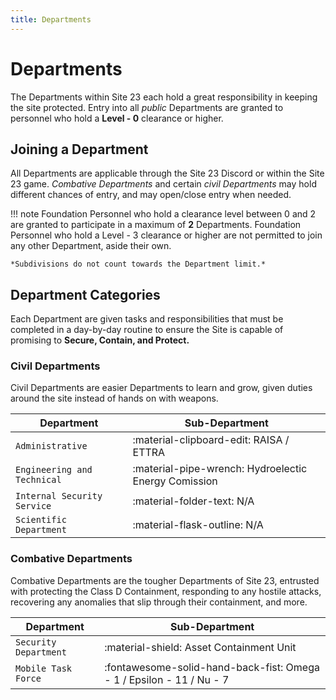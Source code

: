 ```yaml
---
title: Departments
---
```


# Departments

The Departments within Site 23 each hold a great responsibility in keeping the site protected. Entry into all *public* Departments are granted to personnel who hold a **Level - 0** clearance or higher. 

## Joining a Department

All Departments are applicable through the Site 23 Discord or within the Site 23 game. *Combative Departments* and certain *civil Departments* may hold different chances of entry, and may open/close entry when needed.

!!! note
    Foundation Personnel who hold a clearance level between 0 and 2 are granted to participate in a maximum of **2** Departments. Foundation Personnel who hold a Level - 3 clearance or higher are not permitted to join any other Department, aside their own. 
    
    *Subdivisions do not count towards the Department limit.*

## Department Categories

Each Department are given tasks and responsibilities that must be completed in a day-by-day routine to ensure the Site is capable of promising to __Secure, Contain, and Protect.__

### Civil Departments

Civil Departments are easier Departments to learn and grow, given duties around the site instead of hands on with weapons. 

| Department      | Sub-Department                          |
| ----------- | ------------------------------------ |
| `Administrative`       | :material-clipboard-edit:     RAISA / ETTRA  |
| `Engineering and Technical`       | :material-pipe-wrench: Hydroelectic Energy Comission |
| `Internal Security Service`    | :material-folder-text: N/A |
| `Scientific Department`    | :material-flask-outline: N/A |

### Combative Departments

Combative Departments are the tougher Departments of Site 23, entrusted with protecting the Class D Containment, responding to any hostile attacks, recovering any anomalies that slip through their containment, and more.

| Department      | Sub-Department                          |
| ----------- | ------------------------------------ |
| `Security Department`       | :material-shield:    Asset Containment Unit  |
| `Mobile Task Force`       | :fontawesome-solid-hand-back-fist: Omega - 1 / Epsilon - 11 / Nu - 7 